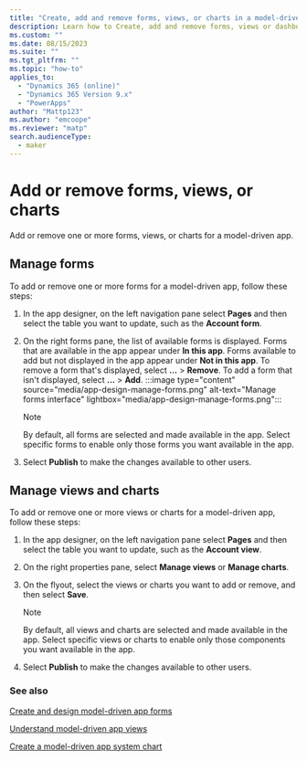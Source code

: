 ```yaml
---
title: "Create, add and remove forms, views, or charts in a model-driven app using the app designer | MicrosoftDocs"
description: Learn how to Create, add and remove forms, views or dashboards in a model-driven app.
ms.custom: ""
ms.date: 08/15/2023
ms.suite: ""
ms.tgt_pltfrm: ""
ms.topic: "how-to"
applies_to: 
  - "Dynamics 365 (online)"
  - "Dynamics 365 Version 9.x"
  - "PowerApps"
author: "Mattp123"
ms.author: "emcoope"
ms.reviewer: "matp"
search.audienceType: 
  - maker
---
```

# Add or remove forms, views, or charts

Add or remove one or more forms, views, or charts for a model-driven app.

## Manage forms

To add or remove one or more forms for a model-driven app, follow these steps:

1. In the app designer, on the left navigation pane select **Pages** and then select the table you want to update, such as the **Account form**.
1. On the right forms pane, the list of available forms is displayed. Forms that are available in the app appear under **In this app**. Forms available to add but not displayed in the app appear under **Not in this app**.
To remove a form that's displayed, select **...** > **Remove**. To add a form that isn't displayed, select **...** > **Add**.
   :::image type="content" source="media/app-design-manage-forms.png" alt-text="Manage forms interface" lightbox="media/app-design-manage-forms.png":::

   > [!NOTE]
   >  By default, all forms are selected and made available in the app. Select specific forms to enable only those forms you want available in the app.
1. Select **Publish** to make the changes available to other users.

## Manage views and charts

To add or remove one or more views or charts for a model-driven app, follow these steps:

1. In the app designer, on the left navigation pane select **Pages** and then select the table you want to update, such as the **Account view**.
1. On the right properties pane, select **Manage views** or **Manage charts**.
1. On the flyout, select the views or charts you want to add or remove, and then select **Save**.

   > [!NOTE]
   >  By default, all views and charts are selected and made available in the app. Select specific views or charts to enable only those components you want available in the app.

1. Select **Publish** to make the changes available to other users.

### See also

[Create and design model-driven app forms](create-design-forms.md)

[Understand model-driven app views](create-edit-views.md)

[Create a model-driven app system chart](create-edit-system-chart.md)
